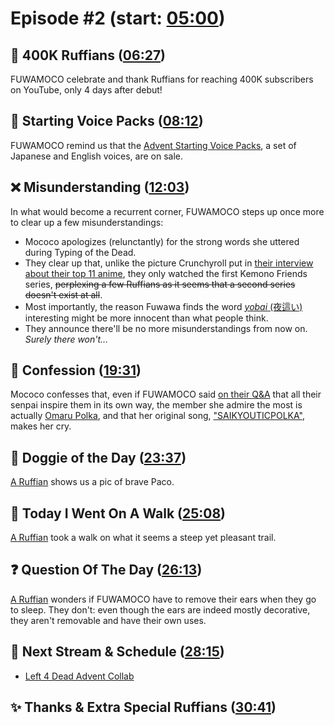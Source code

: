 # Episode #2 (start: [05:00](https://youtu.be/YILB_0QF-uI?t=05m00s))

## 🐾 400K Ruffians ([06:27](https://youtu.be/YILB_0QF-uI?t=06m27s))

FUWAMOCO celebrate and thank Ruffians for reaching 400K subscribers on YouTube, only 4 days after debut!

## 📢 Starting Voice Packs ([08:12](https://youtu.be/YILB_0QF-uI?t=08m12s))

FUWAMOCO remind us that the [Advent Starting Voice Packs](https://shop.hololivepro.com/en/pages/search-results-page?q=starting%20voice%20advent), a set of Japanese and English voices, are on sale.

## ❌ Misunderstanding ([12:03](https://youtu.be/YILB_0QF-uI?t=12m03s))

In what would become a recurrent corner, FUWAMOCO steps up once more to clear up a few misunderstandings:

* Mococo apologizes (relunctantly) for the strong words she uttered during Typing of the Dead.
* They clear up that, unlike the picture Crunchyroll put in [their interview about their top 11 anime](https://www.crunchyroll.com/news/interviews/2023/8/3/hololives-FUWAMOCO-list-their-favorite-anime), they only watched the first Kemono Friends series, ~~perplexing a few Ruffians as it seems that a second series doesn't exist at all~~.
* Most importantly, the reason Fuwawa finds the word [*yobai* (夜這い)](https://en.wikipedia.org/wiki/Yobai) interesting might be more innocent than what people think.
* They announce there'll be no more misunderstandings from now on. *Surely there won't…*

## 🙊 Confession ([19:31](https://youtu.be/YILB_0QF-uI?t=19m31s))

Mococo confesses that, even if FUWAMOCO said [on their Q&A](https://youtu.be/AL3FAfr8FGc?t=6612) that all their senpai inspire them in its own way, the member she admire the most is actually [Omaru Polka](https://www.youtube.com/@OmaruPolka), and that her original song, ["SAIKYOUTICPOLKA"](https://youtu.be/0bo6MVQxY6Y), makes her cry.

## 🐶 Doggie of the Day ([23:37](https://youtu.be/YILB_0QF-uI?t=23m37s))

[A Ruffian](https://twitter.com/yoe_ui/status/1686779452108558336) shows us a pic of brave Paco.

## 🚶 Today I Went On A Walk ([25:08](https://youtu.be/YILB_0QF-uI?t=25m08s))

[A Ruffian](https://twitter.com/Zeralyos/status/1686887330873749505) took a walk on what it seems a steep yet pleasant trail.

## ❓ Question Of The Day ([26:13](https://youtu.be/YILB_0QF-uI?t=26m13s))

[A Ruffian](https://twitter.com/DramaticFail/status/1686579900197556224) wonders if FUWAMOCO have to remove their ears when they go to sleep. They don't: even though the ears are indeed mostly decorative, they aren't removable and have their own uses.

## 📅 Next Stream & Schedule ([28:15](https://youtu.be/YILB_0QF-uI?t=28m15s))

* [Left 4 Dead Advent Collab](https://youtu.be/KgpiuAin1XM)

## ✨ Thanks & Extra Special Ruffians ([30:41](https://youtu.be/YILB_0QF-uI?t=30m41s))
